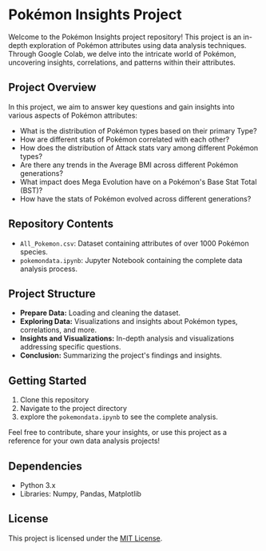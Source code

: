 # Pokémon Insights Project


Welcome to the Pokémon Insights project repository! This project is an in-depth exploration of Pokémon attributes using data analysis techniques. Through Google Colab, we delve into the intricate world of Pokémon, uncovering insights, correlations, and patterns within their attributes.

## Project Overview

In this project, we aim to answer key questions and gain insights into various aspects of Pokémon attributes:

- What is the distribution of Pokémon types based on their primary Type?
- How are different stats of Pokémon correlated with each other?
- How does the distribution of Attack stats vary among different Pokémon types?
- Are there any trends in the Average BMI across different Pokémon generations?
- What impact does Mega Evolution have on a Pokémon's Base Stat Total (BST)?
- How have the stats of Pokémon evolved across different generations?

## Repository Contents

- `All_Pokemon.csv`: Dataset containing attributes of over 1000 Pokémon species.
- `pokemondata.ipynb`: Jupyter Notebook containing the complete data analysis process.

## Project Structure

- **Prepare Data:** Loading and cleaning the dataset.
- **Exploring Data:** Visualizations and insights about Pokémon types, correlations, and more.
- **Insights and Visualizations:** In-depth analysis and visualizations addressing specific questions.
- **Conclusion:** Summarizing the project's findings and insights.

## Getting Started

1. Clone this repository
2. Navigate to the project directory
3. explore the `pokemondata.ipynb` to see the complete analysis.

Feel free to contribute, share your insights, or use this project as a reference for your own data analysis projects!

## Dependencies

- Python 3.x
- Libraries: Numpy, Pandas, Matplotlib

## License

This project is licensed under the [MIT License](LICENSE).

